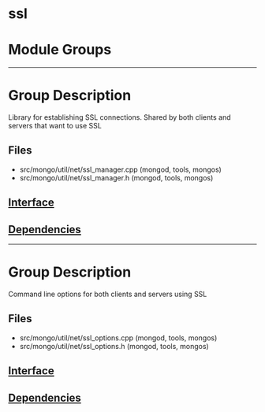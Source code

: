 # ssl

# Module Groups

-------------

# Group Description
Library for establishing SSL connections.  Shared by both clients and servers that want to use SSL

## Files
- src/mongo/util/net/ssl\_manager.cpp   (mongod, tools, mongos)
- src/mongo/util/net/ssl\_manager.h   (mongod, tools, mongos)

## [Interface](interface/0)

## [Dependencies](dependencies/0)

-------------

# Group Description
Command line options for both clients and servers using SSL

## Files
- src/mongo/util/net/ssl\_options.cpp   (mongod, tools, mongos)
- src/mongo/util/net/ssl\_options.h   (mongod, tools, mongos)

## [Interface](interface/1)

## [Dependencies](dependencies/1)
